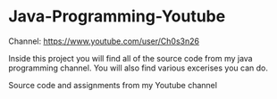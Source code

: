 Java-Programming-Youtube
========================

Channel: https://www.youtube.com/user/Ch0s3n26

Inside this project you will find all of the source code from my java programming channel. You will also find various excerises you can do.



Source code and assignments from my Youtube channel
